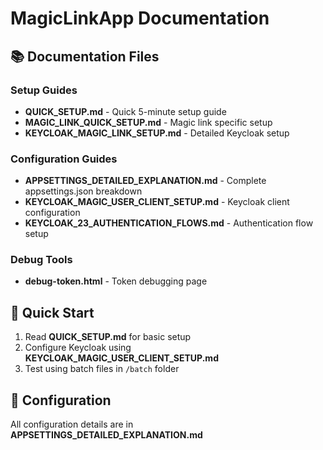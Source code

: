 # MagicLinkApp Documentation

## 📚 Documentation Files

### Setup Guides
- **QUICK_SETUP.md** - Quick 5-minute setup guide
- **MAGIC_LINK_QUICK_SETUP.md** - Magic link specific setup
- **KEYCLOAK_MAGIC_LINK_SETUP.md** - Detailed Keycloak setup

### Configuration Guides  
- **APPSETTINGS_DETAILED_EXPLANATION.md** - Complete appsettings.json breakdown
- **KEYCLOAK_MAGIC_USER_CLIENT_SETUP.md** - Keycloak client configuration
- **KEYCLOAK_23_AUTHENTICATION_FLOWS.md** - Authentication flow setup

### Debug Tools
- **debug-token.html** - Token debugging page

## 🚀 Quick Start
1. Read **QUICK_SETUP.md** for basic setup
2. Configure Keycloak using **KEYCLOAK_MAGIC_USER_CLIENT_SETUP.md**
3. Test using batch files in `/batch` folder

## 🔧 Configuration
All configuration details are in **APPSETTINGS_DETAILED_EXPLANATION.md**